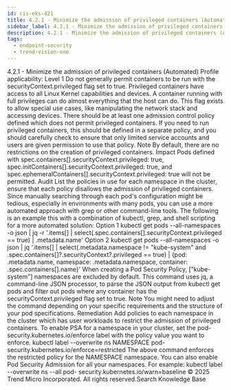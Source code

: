 ```yaml
---
id: cis-eks-421
title: 4.2.1 - Minimize the admission of privileged containers (Automated)
sidebar_label: 4.2.1 - Minimize the admission of privileged containers (Automated)
description: 4.2.1 - Minimize the admission of privileged containers (Automated)
tags:
  - endpoint-security
  - trend-vision-one
---
```


 4.2.1 - Minimize the admission of privileged containers (Automated) Profile applicability: Level 1 Do not generally permit containers to be run with the securityContext.privileged flag set to true. Privileged containers have access to all Linux Kernel capabilities and devices. A container running with full privileges can do almost everything that the host can do. This flag exists to allow special use cases, like manipulating the network stack and accessing devices. There should be at least one admission control policy defined which does not permit privileged containers. If you need to run privileged containers, this should be defined in a separate policy, and you should carefully check to ensure that only limited service accounts and users are given permission to use that policy. Note By default, there are no restrictions on the creation of privileged containers. Impact Pods defined with spec.containers[].securityContext.privileged: true, spec.initContainers[].securityContext.privileged: true, and spec.ephemeralContainers[].securityContext.privileged: true will not be permitted. Audit List the policies in use for each namespace in the cluster, ensure that each policy disallows the admission of privileged containers. Since manually searching through each pod's configuration might be tedious, especially in environments with many pods, you can use a more automated approach with grep or other command-line tools. The following is an example this with a combination of kubectl, grep, and shell scripting for a more automated solution: Option 1 kubectl get pods --all-namespaces -o json | jq -r '.items[] | select(.spec.containers[].securityContext.privileged == true) | .metadata.name' Option 2 kubectl get pods --all-namespaces -o json | jq '.items[] | select(.metadata.namespace != "kube-system" and .spec.containers[]?.securityContext?.privileged == true) | {pod: .metadata.name, namespace: .metadata.namespace, container: .spec.containers[].name}' When creating a Pod Security Policy, ["kube-system"] namespaces are excluded by default. This command uses jq, a command-line JSON processor, to parse the JSON output from kubectl get pods and filter out pods where any container has the securityContext.privileged flag set to true. Note You might need to adjust the command depending on your specific requirements and the structure of your pod specifications. Remediation Add policies to each namespace in the cluster which has user workloads to restrict the admission of privileged containers. To enable PSA for a namespace in your cluster, set the pod-security.kubernetes.io/enforce label with the policy value you want to enforce. kubectl label --overwrite ns NAMESPACE pod- security.kubernetes.io/enforce=restricted The above command enforces the restricted policy for the NAMESPACE namespace. You can also enable Pod Security Admission for all your namespaces. For example: kubectl label --overwrite ns --all pod- security.kubernetes.io/warn=baseline © 2025 Trend Micro Incorporated. All rights reserved.Search Knowledge Base